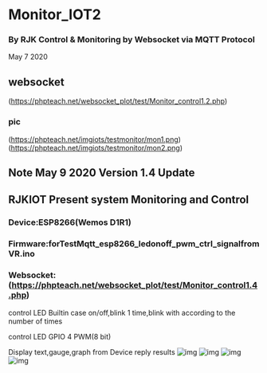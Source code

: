 # Monitor_IOT2
### By RJK Control & Monitoring by Websocket via MQTT Protocol
May 7 2020 
## websocket 
(https://phpteach.net/websocket_plot/test/Monitor_control1.2.php)
### pic
(https://phpteach.net/imgiots/testmonitor/mon1.png)
(https://phpteach.net/imgiots/testmonitor/mon2.png)
## Note May 9 2020 Version 1.4 Update
## RJKIOT Present system Monitoring and Control 
### Device:ESP8266(Wemos D1R1)
### Firmware:forTestMqtt_esp8266_ledonoff_pwm_ctrl_signalfromVR.ino
### Websocket:(https://phpteach.net/websocket_plot/test/Monitor_control1.4.php)

control LED Builtin 
case on/off,blink 1 time,blink with according to the number of times 

control LED GPIO 4  PWM(8 bit)

Display text,gauge,graph from Device reply results
![img](http://rjkiot.42.io/imgiots/testiot2/iomoni4.png)
![img](https://phpteach.net/imgiots/testiot2/iomoni1.png)
![img](https://phpteach.net/imgiots/testiot2/iomoni3.png)
![img](https://phpteach.net/imgiots/testiot2/iomoni2.png)
